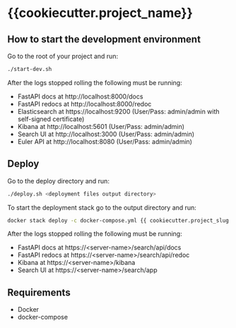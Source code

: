 # {{cookiecutter.project_name}}

## How to start the development environment

Go to the root of your project and run:
```bash
./start-dev.sh
```

After the logs stopped rolling the following must be running:

* FastAPI docs at http://localhost:8000/docs
* FastAPI redocs at http://localhost:8000/redoc
* Elasticsearch at https://localhost:9200 (User/Pass: admin/admin with self-signed certificate)
* Kibana at http://localhost:5601 (User/Pass: admin/admin)
* Search UI at http://localhost:3000 (User/Pass: admin/admin)
* Euler API at http://localhost:8080 (User/Pass: admin/admin)

## Deploy

Go to the deploy directory and run:
```bash
./deploy.sh <deployment files output directory>
```

To start the deployment stack go to the output directory and run:
```bash
docker stack deploy -c docker-compose.yml {{ cookiecutter.project_slug }}
```
After the logs stopped rolling the following must be running:

* FastAPI docs at https://<server-name\>/search/api/docs
* FastAPI redocs at https://<server-name\>/search/api/redoc
* Kibana at https://<server-name\>/kibana
* Search UI at https://<server-name\>/search/app


## Requirements

* Docker
* docker-compose